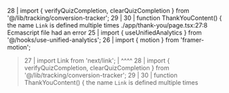   28 | import { verifyQuizCompletion, clearQuizCompletion } from '@/lib/tracking/conversion-tracker';
  29 |
  30 | function ThankYouContent() {
the name `Link` is defined multiple times
./app/thank-you/page.tsx:27:8
Ecmascript file had an error
  25 | import { useUnifiedAnalytics } from '@/hooks/use-unified-analytics';
  26 | import { motion } from 'framer-motion';
> 27 | import Link from 'next/link';
     |        ^^^^
  28 | import { verifyQuizCompletion, clearQuizCompletion } from '@/lib/tracking/conversion-tracker';
  29 |
  30 | function ThankYouContent() {
the name `Link` is defined multiple times